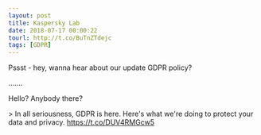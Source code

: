 ```yaml
---
layout: post
title: Kaspersky Lab
date: 2018-07-17 00:00:22
tourl: http://t.co/BuTnZTdejc
tags: [GDPR]
---
```

Pssst - hey, wanna hear about our update GDPR policy?

.......

Hello? Anybody there?

&gt; In all seriousness, GDPR is here. Here's what we're doing to protect your data and privacy. https://t.co/DUV4RMGcw5